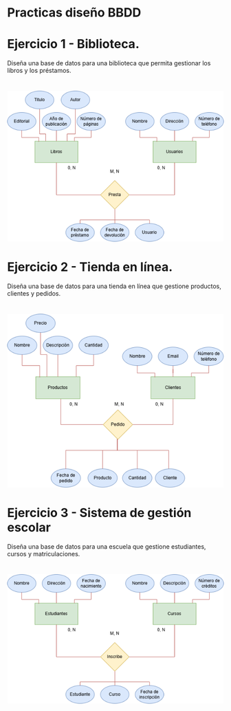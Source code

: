 # Practicas diseño BBDD

# Ejercicio 1 - Biblioteca. 
Diseña una base de datos para una biblioteca que permita gestionar los libros y los préstamos.
#
![Solucion](./ex01/Ex01-Biblioteca.png)


# Ejercicio 2 - Tienda en línea. 
Diseña una base de datos para una tienda en línea que gestione productos,
clientes y pedidos.
#
![Solucion](./ex02/Ex02-Tienda_online.png)

# Ejercicio 3 - Sistema de gestión escolar
Diseña una base de datos para una escuela que gestione estudiantes, cursos y
matriculaciones.
#
![Solucion](./ex03/Ex03-Sistema_de_gestion_escolar.png)

